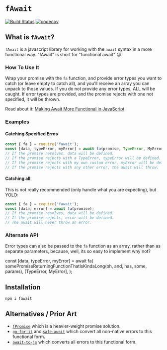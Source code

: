 # `fAwait`

[![Build Status](https://travis-ci.org/craigmichaelmartin/fawait.svg?branch=master)](https://travis-ci.org/craigmichaelmartin/fawait)
[![codecov](https://codecov.io/gh/craigmichaelmartin/fawait/branch/master/graph/badge.svg)](https://codecov.io/gh/craigmichaelmartin/fawait)

## What is `fAwait`?

`fAwait` is a javascript library for working with the `await` syntax in a more functional way. "fAwait" is short for "functional await" 😉

### How To Use It

Wrap your promise with the `fa` function, and provide error types you want to catch (or leave empty to catch all), and you'll receive an array you can unpack to those values. If you do not provide any error types, ALL will be caught. If error types are provided, and the promise rejects with one not specified, it will be thrown.

Read about it: [Making Await More Functional in JavaScript](https://dev.to/craigmichaelmartin/making-await-more-functional-in-javascript-2le4)

### Examples

#### Catching Specified Erros

```javascript
const { fa } = require('fawait');
const [data, typeError, myError] = await fa(promise, TypeError, MyError);
// If the promise resolves, data will be defined.
// If the promise rejects with a TypeError, typeError will be defined.
// If the promise rejects with my own custom error, myError will be defined.
// If the promise rejects with any other error, the await will throw.
```

#### Catching all

This is not really recommended (only handle what you are expecting), but YOLO:

```javascript
const { fa } = require('fawait');
const [data, error] = await fa(promise);
// If the promise resolves, data will be defined.
// If the promise rejects, error will be defined.
// The await will never throw an error.
```

### Alternate API

Error types can also be passed to the `fa` function as an array, rather than as
separate parameters, because, well, its so easy to implement why not?

const [data, typeError, myError] = await fa(
  somePromiseReturningFunctionThatIsKindaLong(oh, and, has, some, params),
  [TypeError, MyError],
);

## Installation

```bash
npm i fawait
```

## Alternatives / Prior Art

- [`fPromise`](https://github.com/craigmichaelmartin/fpromise) which is a heavier-weight promise solution.
- [`go-for-it`](https://github.com/gunar/go-for-it) and [`safe-await`](https://github.com/DavidWells/safe-await) which convert all non-native errors to this functional form.
- [`await-to-js`](https://github.com/scopsy/await-to-js) which converts all errors to this functional form.
